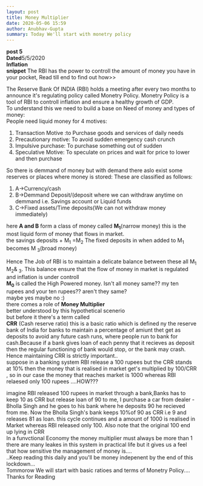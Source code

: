```yaml
---
layout: post
title: Money Multiplier
date: 2020-05-06 15:59
author: Anubhav-Gupta
summary: Today We'll start with monetry policy
---
```

<style>
    header{
      
     background-color: rgba(249, 241 ,241 , 0.7);
         font-weight: bolder;
         font-size: larger;
         font-family: fantasy;
        }
    
      body{
        background-image: url("https://i.postimg.cc/DzrGXK0w/bharath-g-s-a-LGi-PJ4-XRO4-unsplash.jpg");
      }
      </style>


**post 5** <br/>
**Dated**5/5/2020<br/>
**Inflation** <br/>
**snippet** The RBI has the power to controll the amount of money you have in your pocket, Read till end to find out how>><br/>

The Reserve Bank Of INDIA (RBI) holds a meeting after every two months to announce it's regulating policy called Monetry Policy. Monetry Policy is a tool of RBI to controll inflation and ensure a healthy growth of GDP.<br/>
To understand this we need to build a base on Need of money and types of money:<br/>
People need liquid money for 4 motives:<br/>
1. Transaction Motive :to Purchase goods and services of daily needs<br/>
2. Precautionary motive: To avoid sudden emergency cash crunch<br/>
3. Impulsive purchase: To purchase something out of sudden <br/>
4. Speculative Motive: To speculate on prices and wait for price to lower and then purchase<br/>

So there is demmand of money but with demand there aslo exist some reserves or places where money is stored: These are classified as follows:<br/>

1. A->Currency/cash
2. B->Demmand Deposit/(deposit where we can withdraw anytime on demmand i.e. Savings account or Liquid funds<br/>
3. C->Fixed assets/Time deposits(We can not withdraw money immediately)

here **A and B** form a class of money called **M<sub>1</sub>**(narrow money) this is the most liquid form of money that flows in market.<br/>
the savings deposits + M<sub>1</sub> =M<sub>2</sub>
The fixed deposits in when added to M<sub>1</sub> becomes M <sub>3</sub>(broad money)

Hence The Job of RBI is to maintain a delicate balance between these all M<sub>1</sub> M<sub>2</sub>& <sub>3</sub>. This balance ensure that the flow of money in market is regulated and inflation is under controll    <br/>
**M<sub>0</sub>** is called the High Powered money. Isn't all money same?? my ten rupees and your ten rupees?? aren't they same? <br/>
maybe yes maybe no :)<br/>
there comes a role of **Money Multiplier**<br/>
better understood by this hypothetical scenerio<br/>
but before it there's a term called<br/> 
**CRR** (Cash reserve ratio) this is a basic ratio which is defined ny the reserve bank of India for banks to maintain a percentage of amiunt thet get as deposits to avoid any future cash runs, where people run to bank for cash.Because if a bank gives loan of each penny that it recieves as deposit then the regular functioning of bank would stop, or the bank may crash. Hence maintaining CRR is strictly important..<br/>
suppose in a banking system RBI release a 100 rupees but the CRR stands at 10% then the money that is realised in market get's multiplied by 100/CRR , so in our case the money that reaches market is 1000 whereas RBI relaesed only 100 rupees ....HOW???

imagine RBI released 100 rupees in market through a bank,Banks has to keep 10 as CRR but release loan of 90 to me, I purchase a car from dealer - Bholla Singh and he goes to his bank where he deposits 90 he recieved from me. Now the Bholla Singh's bank keeps 10%of 90 as CRR i.e 9 and releases 81 as loan.
this cycle continues and a amount of 1000 is realised in Market whereas RBI released only 100. Also note that the original 100 end up lying in CRR <br/>
In a funvctional Economy the money multiplier must always be more than 1<br/>
there are many leakes in this system in practical life but it gives us a feel that how sensitive the management of money is....<br/>
..Keep reading this daily and you'll be money indepenent by the end of this lockdown...
<br/> Tommorow We will start with basic ratioes and terms of Monetry Policy....<br/>
Thanks for Reading
